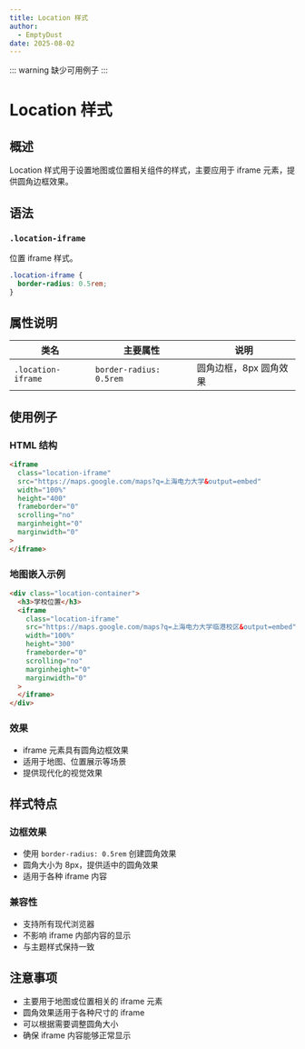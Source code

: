 ```yaml
---
title: Location 样式
author:
  - EmptyDust
date: 2025-08-02
---
```


::: warning
缺少可用例子
:::

# Location 样式

## 概述

Location 样式用于设置地图或位置相关组件的样式，主要应用于 iframe 元素，提供圆角边框效果。

## 语法

### `.location-iframe`

位置 iframe 样式。

```scss
.location-iframe {
  border-radius: 0.5rem;
}
```

## 属性说明

| 类名               | 主要属性                | 说明                   |
| ------------------ | ----------------------- | ---------------------- |
| `.location-iframe` | `border-radius: 0.5rem` | 圆角边框，8px 圆角效果 |

## 使用例子

### HTML 结构

```html
<iframe
  class="location-iframe"
  src="https://maps.google.com/maps?q=上海电力大学&output=embed"
  width="100%"
  height="400"
  frameborder="0"
  scrolling="no"
  marginheight="0"
  marginwidth="0"
>
</iframe>
```

### 地图嵌入示例

```html
<div class="location-container">
  <h3>学校位置</h3>
  <iframe
    class="location-iframe"
    src="https://maps.google.com/maps?q=上海电力大学临港校区&output=embed"
    width="100%"
    height="300"
    frameborder="0"
    scrolling="no"
    marginheight="0"
    marginwidth="0"
  >
  </iframe>
</div>
```

### 效果

- iframe 元素具有圆角边框效果
- 适用于地图、位置展示等场景
- 提供现代化的视觉效果

## 样式特点

### 边框效果

- 使用 `border-radius: 0.5rem` 创建圆角效果
- 圆角大小为 8px，提供适中的圆角效果
- 适用于各种 iframe 内容

### 兼容性

- 支持所有现代浏览器
- 不影响 iframe 内部内容的显示
- 与主题样式保持一致

## 注意事项

- 主要用于地图或位置相关的 iframe 元素
- 圆角效果适用于各种尺寸的 iframe
- 可以根据需要调整圆角大小
- 确保 iframe 内容能够正常显示
